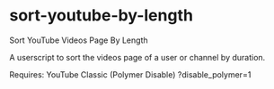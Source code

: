 # sort-youtube-by-length
Sort YouTube Videos Page By Length

A userscript to sort the videos page of a user or channel by duration.

Requires: YouTube Classic (Polymer Disable) ?disable_polymer=1
